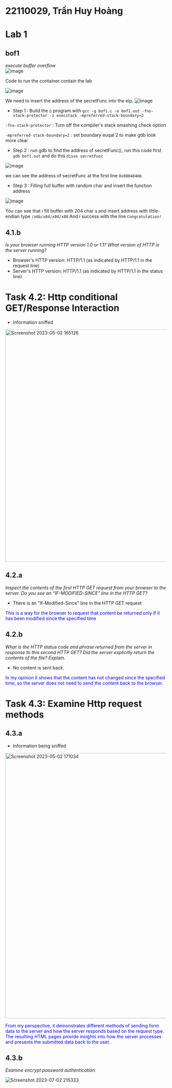 

# 22110029, Trần Huy Hoàng
# Lab 1
## bof1
*execute buffer overflow*  
![image](https://github.com/quang-ute/myprojects/assets/152377486/7758e4c8-2478-46e6-a6ba-9f3f07aa2a8c)



Code to run the container contain the lab



![image](https://github.com/hoag142/myprojects/assets/152377486/f05ef518-7866-48e1-a132-7992cad71d21)



We need to insert the address of the secretFunc into the eip.
 ![image](https://github.com/hoag142/myprojects/assets/152377486/d552dced-7992-4839-98eb-241788459483)


- Step 1 : Build the c program with `gcc -g bof1.c -o bof1.out -fno-stack-protector -z execstack -mpreferred-stack-boundary=2`

  
`-fno-stack-protector` : Turn off the compiler's stack smashing check option


`-mpreferred-stack-boundary=2` : set boundary euqal 2 to make gdb look more clear

 - Step 2 : run gdb to find the address of secretFunc(), run this code first `gdb bof1.out` and do this `disas secretFunc`

   
![image](https://github.com/hoag142/myprojects/assets/152377486/2096a6f9-fa70-4b2b-8b95-98dd8e0eba5a)


we can see the address of secretFunc at the first line `0x0804846b`

- Step 3 : Filling full buffer with random char and insert the function address

![image](https://github.com/hoag142/myprojects/assets/152377486/03258068-9579-4265-8288-9cd5bf3ff75d)


You can see that i fill buffer with 204 char `a` and insert address with little-endian type `/x6b/x84/x04/x08`
And i success with the line `Congratulation!`

## 4.1.b
*Is your browser running HTTP version 1.0 or 1.1? What version of HTTP is the server running?*
- Browser's HTTP version: HTTP/1.1 (as indicated by HTTP/1.1 in the request line) 
- Server's HTTP version: HTTP/1.1 (as indicated by HTTP/1.1 in the status line)
# Task 4.2: Http conditional GET/Response Interaction
- Information sniffed

<img width="726" alt="Screenshot 2023-05-02 165126" src="https://github.com/quang-ute/myprojects/assets/57078914/5b008df9-130c-4501-90d9-fb09f9a89a35">

## 4.2.a
*Inspect the contents of the first HTTP GET request from your browser to the server. Do you see an 
“IF-MODIFIED-SINCE” line in the HTTP GET?*
- There is an "If-Modified-Since" line in the HTTP GET request

<span style="color:blue">This is a way for the browser to request that content be returned only if it has been modified since the specified time</span>
## 4.2.b
*What is the HTTP status code and phrase returned from the server in response to this second HTTP GET? Did the server explicitly return the contents of the file? Explain.*
- No content is sent back.

<span style="color:blue">In my opinion it shows that the content has not changed since the specified time, so the server does not need to send the content back to the browser.</span>
# Task 4.3: Examine Http request methods
## 4.3.a
- Information being sniffed

<img width="829" alt="Screenshot 2023-05-02 171034" src="https://github.com/quang-ute/myprojects/assets/57078914/07eb9d96-0ac2-4891-986a-29f2593fa3e3">

<span style="color:blue">From my perspective, it demonstrates different methods of sending form data to the server and how the server responds based on the request type. The resulting HTML pages provide insights into how the server processes and presents the submitted data back to the user.</span>
## 4.3.b
*Examine encrypt password authentication*

![Screenshot 2023-07-02 215333](https://github.com/quang-ute/myprojects/assets/57078914/6b9b0fe0-af40-4d56-a505-fcf5e055736e)

 
